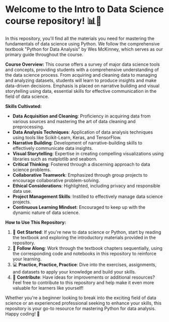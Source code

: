 # Welcome to the Intro to Data Science course repository! 📊🐍

In this repository, you'll find all the materials you need for mastering the fundamentals of data science using Python. We follow the comprehensive textbook "Python for Data Analysis" by Wes McKinney, which serves as our primary guide throughout the course.

**Course Overview:**
This course offers a survey of major data science tools and concepts, providing students with a comprehensive understanding of the data science process. From acquiring and cleaning data to managing and analyzing datasets, students will learn to produce insights and make data-driven decisions. Emphasis is placed on narrative building and visual storytelling using data, essential skills for effective communication in the field of data science.

**Skills Cultivated:**
- **Data Acquisition and Cleaning**: Proficiency in acquiring data from various sources and mastering the art of data cleaning and preprocessing.
- **Data Analysis Techniques**: Application of data analysis techniques using tools like Scikit-Learn, Keras, and TensorFlow.
- **Narrative Building**: Development of narrative-building skills to effectively communicate data insights.
- **Visual Storytelling**: Expertise in creating compelling visualizations using libraries such as matplotlib and seaborn.
- **Critical Thinking**: Fostered through a discerning approach to data science problems.
- **Collaborative Teamwork**: Emphasized through group projects to encourage collaborative problem-solving.
- **Ethical Considerations**: Highlighted, including privacy and responsible data use.
- **Project Management Skills**: Instilled to effectively manage data science projects.
- **Continuous Learning Mindset**: Encouraged to keep up with the dynamic nature of data science.

**How to Use This Repository:**
1. 🚀 **Get Started**: If you're new to data science or Python, start by reading the textbook and exploring the introductory materials provided in the repository.
2. 📖 **Follow Along**: Work through the textbook chapters sequentially, using the corresponding code and notebooks in this repository to reinforce your learning.
3. 💻 **Practice, Practice, Practice**: Dive into the exercises, assignments, and datasets to apply your knowledge and build your skills.
4. 🌟 **Contribute**: Have ideas for improvements or additional resources? Feel free to contribute to this repository and help make it even more valuable for learners like yourself!

Whether you're a beginner looking to break into the exciting field of data science or an experienced professional seeking to enhance your skills, this repository is your go-to resource for mastering Python for data analysis. Happy coding! 🎉